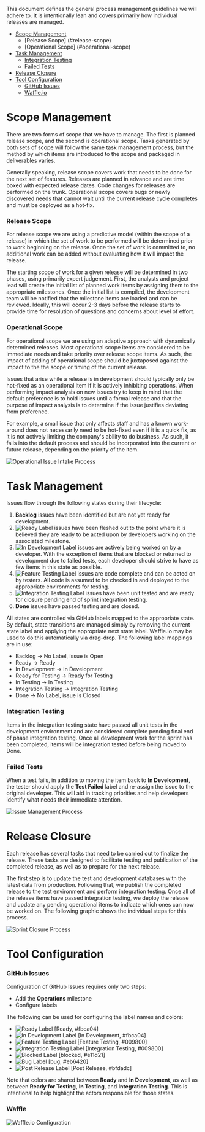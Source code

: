 This document defines the general process management guidelines we will adhere to.  It is intentionally lean and covers primarily how individual releases are managed. 

* [Scope Management](#scope-management)
  * [Release Scope] (#release-scope)
  * [Operational Scope] (#operational-scope)
* [Task Management](#task-management)
  * [Integration Testing](#integration-testing)
  * [Failed Tests](#failed-tests)
* [Release Closure](#release-closure)
* [Tool Configuration](#tool-configuration)
  * [GitHub Issues](#github-issues)
  * [Waffle.io](#waffle)

# Scope Management
There are two forms of scope that we have to manage. The first is planned release scope, and the second is operational scope. Tasks generated by both sets of scope will follow the same task management process, but the method by which items are introduced to the scope and packaged in deliverables varies.

Generally speaking, release scope covers work that needs to be done for the next set of features. Releases are planned in advance and are time boxed with expected release dates. Code changes for releases are performed on the trunk. Operational scope covers bugs or newly discovered needs that cannot wait until the current release cycle completes and must be deployed as a hot-fix. 

### Release Scope
For release scope we are using a predictive model (within the scope of a release) in which the set of work to be performed will be determined prior to work beginning on the release. Once the set of work is committed to, no additional work can be added without evaluating how it will impact the release.

The starting scope of work for a given release will be determined in two phases, using primarily expert judgement.  First, the analysts and project lead will create the initial list of planned work items by assigning them to the appropriate milestones. Once the initial list is compiled, the development team will be notified that the milestone items are loaded and can be reviewed.  Ideally, this will occur 2-3 days before the release starts to provide time for resolution of questions and concerns about level of effort.

### Operational Scope
For operational scope we are using an adaptive approach with dynamically determined releases. Most operational scope items are considered to be immediate needs and take priority over release scope items.  As such, the impact of adding of operational scope should be juxtaposed against the impact to the the scope or timing of the current release. 

Issues that arise while a release is in development should typically only be hot-fixed as an operational item if it is actively inhibiting operations. When performing impact analysis on new issues try to keep in mind that the default preference is to hold issues until a formal release and that the purpose of impact analysis is to determine if the issue justifies deviating from preference.

For example, a small issue that only affects staff and has a known work-around does not necessarily need to be hot-fixed even if it is a quick fix, as it is not actively limiting the company's ability to do business.  As such, it falls into the default process and should be incorporated into the current or future release, depending on the priority of the item.

![Operational Issue Intake Process](https://github.com/80-20/ProcessManagement/blob/master/Operational%20Issue%20Intake%20Process.png)

# Task Management
Issues flow through the following states during their lifecycle:

1. **Backlog** issues have been identified but are not yet ready for development.
2. ![Ready Label](https://github.com/80-20/ProcessManagement/blob/master/Labels/Ready.png) issues have been fleshed out to the point where it is believed they are ready to be acted upon by developers working on the associated milestone.
3. ![In Development Label](https://github.com/80-20/ProcessManagement/blob/master/Labels/InDevelopment.png) issues are actively being worked on by a developer.  With the exception of items that are blocked or returned to development due to failed tests, each developer should strive to have as few items in this state as possible. 
4. ![Feature Testing Label](https://github.com/80-20/ProcessManagement/blob/master/Labels/FeatureTesting.png) issues are code complete and can be acted on by testers.  All code is assumed to be checked in and deployed to the appropriate environments for testing.
5. ![Integration Testing Label](https://github.com/80-20/ProcessManagement/blob/master/Labels/IntegrationTesting.png) issues have been unit tested and are ready for closure pending end of sprint integration testing.
6. **Done** issues have passed testing and are closed.

All states are controlled via GitHub labels mapped to the appropriate state. By default, state transitions are managed simply by removing the current state label and applying the appropriate next state label.  Waffle.io may be used to do this automatically via drag-drop. The following label mappings are in use:

* Backlog -> No Label, issue is Open
* Ready -> Ready
* In Development -> In Development
* Ready for Testing -> Ready for Testing
* In Testing -> In Testing
* Integration Testing -> Integration Testing
* Done -> No Label, issue is Closed

### Integration Testing
Items in the integration testing state have passed all unit tests in the development environment and are considered complete pending final end of phase integration testing.  Once all development work for the sprint has been completed, items will be integration tested before being moved to Done.

### Failed Tests
When a test fails, in addition to moving the item back to **In Development**, the tester should apply the **Test Failed** label and re-assign the issue to the original developer.  This will aid in tracking priorities and help developers identify what needs their immediate attention.

![Issue Management Process](https://github.com/80-20/ProcessManagement/blob/master/Software%20Development%20Process.png)

# Release Closure
Each release has several tasks that need to be carried out to finalize the release.  These tasks are designed to facilitate testing and publication of the completed release, as well as to prepare for the next release.

The first step is to update the test and development databases with the latest data from production.  Following that, we publish the completed release to the test environment and perform integration testing.  Once all of the release items have passed integration testing, we deploy the release and update any pending operational items to indicate which ones can now be worked on.  The following graphic shows the individual steps for this process.

![Sprint Closure Process](https://github.com/80-20/ProcessManagement/blob/master/Sprint%20Closure.png)

# Tool Configuration

### GitHub Issues
Configuration of GitHub Issues requires only two steps:
- Add the **Operations** milestone
- Configure labels

The following can be used for configuring the label names and colors:
* ![Ready Label](https://github.com/80-20/ProcessManagement/blob/master/Labels/Ready.png) [Ready, #fbca04]
* ![In Development Label](https://github.com/80-20/ProcessManagement/blob/master/Labels/InDevelopment.png) [In Development, #fbca04]
* ![Feature Testing Label](https://github.com/80-20/ProcessManagement/blob/master/Labels/FeatureTesting.png) [Feature Testing, #009800]
* ![Integration Testing Label](https://github.com/80-20/ProcessManagement/blob/master/Labels/IntegrationTesting.png) [Integration Testing, #009800]
* ![Blocked Label](https://github.com/80-20/ProcessManagement/blob/master/Labels/blocked.png) [blocked, #e11d21]
* ![Bug Label](https://github.com/80-20/ProcessManagement/blob/master/Labels/bug.png) [bug, #eb6420]
* ![Post Release Label](https://github.com/80-20/ProcessManagement/blob/master/Labels/PostRelease.png) [Post Release, #bfdadc]

Note that colors are shared between **Ready** and **In Development**, as well as between **Ready for Testing**, **In Testing**, and **Integration Testing**.  This is intentional to help highlight the actors responsible for those states.

### Waffle
![Waffle.io Configuration](https://github.com/80-20/ProcessManagement/blob/master/WaffleConfiguration.PNG)
